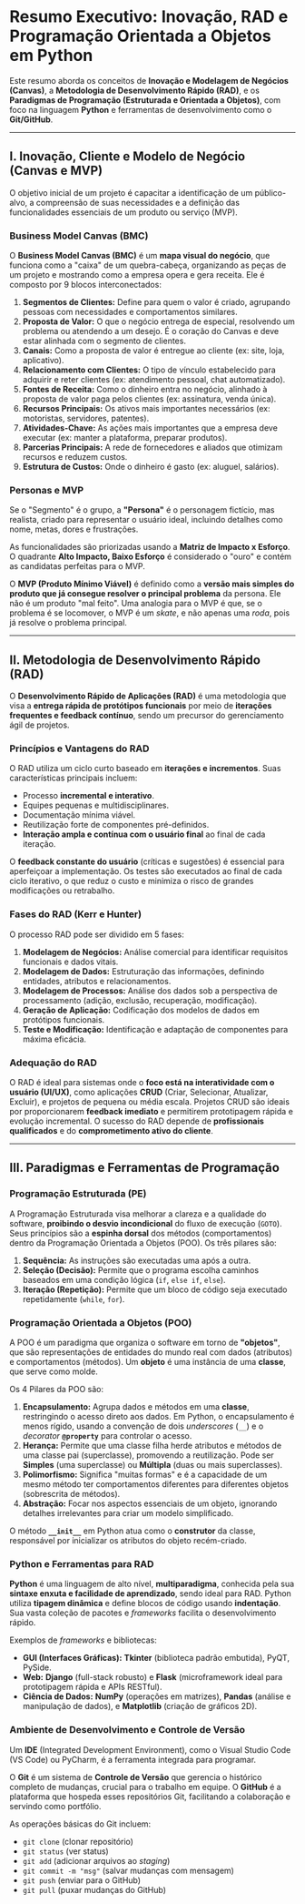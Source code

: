 # Resumo Executivo: Inovação, RAD e Programação Orientada a Objetos em Python

Este resumo aborda os conceitos de **Inovação e Modelagem de Negócios (Canvas)**, a **Metodologia de Desenvolvimento Rápido (RAD)**, e os **Paradigmas de Programação (Estruturada e Orientada a Objetos)**, com foco na linguagem **Python** e ferramentas de desenvolvimento como o **Git/GitHub**.

---

## I. Inovação, Cliente e Modelo de Negócio (Canvas e MVP)

O objetivo inicial de um projeto é capacitar a identificação de um público-alvo, a compreensão de suas necessidades e a definição das funcionalidades essenciais de um produto ou serviço (MVP).

### Business Model Canvas (BMC)

O **Business Model Canvas (BMC)** é um **mapa visual do negócio**, que funciona como a "caixa" de um quebra-cabeça, organizando as peças de um projeto e mostrando como a empresa opera e gera receita. Ele é composto por 9 blocos interconectados:

1.  **Segmentos de Clientes:** Define para quem o valor é criado, agrupando pessoas com necessidades e comportamentos similares.
2.  **Proposta de Valor:** O que o negócio entrega de especial, resolvendo um problema ou atendendo a um desejo. É o coração do Canvas e deve estar alinhada com o segmento de clientes.
3.  **Canais:** Como a proposta de valor é entregue ao cliente (ex: site, loja, aplicativo).
4.  **Relacionamento com Clientes:** O tipo de vínculo estabelecido para adquirir e reter clientes (ex: atendimento pessoal, chat automatizado).
5.  **Fontes de Receita:** Como o dinheiro entra no negócio, alinhado à proposta de valor paga pelos clientes (ex: assinatura, venda única).
6.  **Recursos Principais:** Os ativos mais importantes necessários (ex: motoristas, servidores, patentes).
7.  **Atividades-Chave:** As ações mais importantes que a empresa deve executar (ex: manter a plataforma, preparar produtos).
8.  **Parcerias Principais:** A rede de fornecedores e aliados que otimizam recursos e reduzem custos.
9.  **Estrutura de Custos:** Onde o dinheiro é gasto (ex: aluguel, salários).

### Personas e MVP

Se o "Segmento" é o grupo, a **"Persona"** é o personagem fictício, mas realista, criado para representar o usuário ideal, incluindo detalhes como nome, metas, dores e frustrações.

As funcionalidades são priorizadas usando a **Matriz de Impacto x Esforço**. O quadrante **Alto Impacto, Baixo Esforço** é considerado o "ouro" e contém as candidatas perfeitas para o MVP.

O **MVP (Produto Mínimo Viável)** é definido como a **versão mais simples do produto que já consegue resolver o principal problema** da persona. Ele não é um produto "mal feito". Uma analogia para o MVP é que, se o problema é se locomover, o MVP é um *skate*, e não apenas uma *roda*, pois já resolve o problema principal.

---

## II. Metodologia de Desenvolvimento Rápido (RAD)

O **Desenvolvimento Rápido de Aplicações (RAD)** é uma metodologia que visa a **entrega rápida de protótipos funcionais** por meio de **iterações frequentes e feedback contínuo**, sendo um precursor do gerenciamento ágil de projetos.

### Princípios e Vantagens do RAD

O RAD utiliza um ciclo curto baseado em **iterações e incrementos**. Suas características principais incluem:

*   Processo **incremental e interativo**.
*   Equipes pequenas e multidisciplinares.
*   Documentação mínima viável.
*   Reutilização forte de componentes pré-definidos.
*   **Interação ampla e contínua com o usuário final** ao final de cada iteração.

O **feedback constante do usuário** (críticas e sugestões) é essencial para aperfeiçoar a implementação. Os testes são executados ao final de cada ciclo iterativo, o que reduz o custo e minimiza o risco de grandes modificações ou retrabalho.

### Fases do RAD (Kerr e Hunter)

O processo RAD pode ser dividido em 5 fases:

1.  **Modelagem de Negócios:** Análise comercial para identificar requisitos funcionais e dados vitais.
2.  **Modelagem de Dados:** Estruturação das informações, definindo entidades, atributos e relacionamentos.
3.  **Modelagem de Processos:** Análise dos dados sob a perspectiva de processamento (adição, exclusão, recuperação, modificação).
4.  **Geração de Aplicação:** Codificação dos modelos de dados em protótipos funcionais.
5.  **Teste e Modificação:** Identificação e adaptação de componentes para máxima eficácia.

### Adequação do RAD

O RAD é ideal para sistemas onde o **foco está na interatividade com o usuário (UI/UX)**, como aplicações **CRUD** (Criar, Selecionar, Atualizar, Excluir), e projetos de pequena ou média escala. Projetos CRUD são ideais por proporcionarem **feedback imediato** e permitirem prototipagem rápida e evolução incremental. O sucesso do RAD depende de **profissionais qualificados** e do **comprometimento ativo do cliente**.

---

## III. Paradigmas e Ferramentas de Programação

### Programação Estruturada (PE)

A Programação Estruturada visa melhorar a clareza e a qualidade do software, **proibindo o desvio incondicional** do fluxo de execução (`GOTO`). Seus princípios são a **espinha dorsal** dos métodos (comportamentos) dentro da Programação Orientada a Objetos (POO). Os três pilares são:

1.  **Sequência:** As instruções são executadas uma após a outra.
2.  **Seleção (Decisão):** Permite que o programa escolha caminhos baseados em uma condição lógica (`if`, `else if`, `else`).
3.  **Iteração (Repetição):** Permite que um bloco de código seja executado repetidamente (`while`, `for`).

### Programação Orientada a Objetos (POO)

A POO é um paradigma que organiza o software em torno de **"objetos"**, que são representações de entidades do mundo real com dados (atributos) e comportamentos (métodos). Um **objeto** é uma instância de uma **classe**, que serve como molde.

Os 4 Pilares da POO são:

1.  **Encapsulamento:** Agrupa dados e métodos em uma **classe**, restringindo o acesso direto aos dados. Em Python, o encapsulamento é menos rígido, usando a convenção de dois *underscores* (`__`) e o *decorator* **`@property`** para controlar o acesso.
2.  **Herança:** Permite que uma classe filha herde atributos e métodos de uma classe pai (superclasse), promovendo a reutilização. Pode ser **Simples** (uma superclasse) ou **Múltipla** (duas ou mais superclasses).
3.  **Polimorfismo:** Significa "muitas formas" e é a capacidade de um mesmo método ter comportamentos diferentes para diferentes objetos (sobrescrita de métodos).
4.  **Abstração:** Focar nos aspectos essenciais de um objeto, ignorando detalhes irrelevantes para criar um modelo simplificado.

O método **`__init__`** em Python atua como o **construtor** da classe, responsável por inicializar os atributos do objeto recém-criado.

### Python e Ferramentas para RAD

**Python** é uma linguagem de alto nível, **multiparadigma**, conhecida pela sua **sintaxe enxuta e facilidade de aprendizado**, sendo ideal para RAD. Python utiliza **tipagem dinâmica** e define blocos de código usando **indentação**. Sua vasta coleção de pacotes e *frameworks* facilita o desenvolvimento rápido.

Exemplos de *frameworks* e bibliotecas:

*   **GUI (Interfaces Gráficas):** **Tkinter** (biblioteca padrão embutida), PyQT, PySide.
*   **Web:** **Django** (full-stack robusto) e **Flask** (microframework ideal para prototipagem rápida e APIs RESTful).
*   **Ciência de Dados:** **NumPy** (operações em matrizes), **Pandas** (análise e manipulação de dados), e **Matplotlib** (criação de gráficos 2D).

### Ambiente de Desenvolvimento e Controle de Versão

Um **IDE** (Integrated Development Environment), como o Visual Studio Code (VS Code) ou PyCharm, é a ferramenta integrada para programar.

O **Git** é um sistema de **Controle de Versão** que gerencia o histórico completo de mudanças, crucial para o trabalho em equipe. O **GitHub** é a plataforma que hospeda esses repositórios Git, facilitando a colaboração e servindo como portfólio.

As operações básicas do Git incluem:

*   `git clone` (clonar repositório)
*   `git status` (ver status)
*   `git add` (adicionar arquivos ao *staging*)
*   `git commit -m "msg"` (salvar mudanças com mensagem)
*   `git push` (enviar para o GitHub)
*   `git pull` (puxar mudanças do GitHub)
